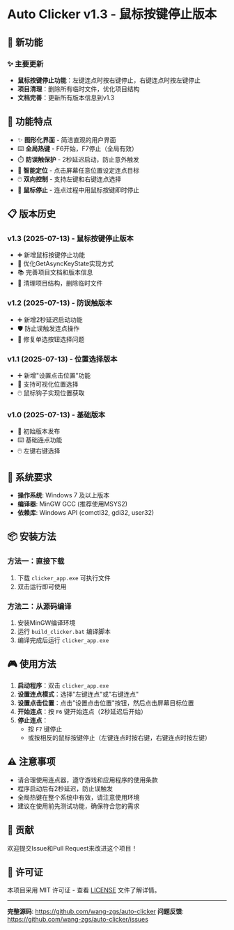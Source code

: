 # Auto Clicker v1.3 - 鼠标按键停止版本

## 🎉 新功能

### ✨ 主要更新
- **鼠标按键停止功能**：左键连点时按右键停止，右键连点时按左键停止
- **项目清理**：删除所有临时文件，优化项目结构
- **文档完善**：更新所有版本信息到v1.3

## 🚀 功能特点

- ✨ **图形化界面** - 简洁直观的用户界面
- ⌨️ **全局热键** - F6开始，F7停止（全局有效）
- ⏱️ **防误触保护** - 2秒延迟启动，防止意外触发
- 🎯 **智能定位** - 点击屏幕任意位置设定连点目标
- 🖱️ **双向控制** - 支持左键和右键连点选择
- 🛑 **鼠标停止** - 连点过程中用鼠标按键即时停止

## 📋 版本历史

### v1.3 (2025-07-13) - 鼠标按键停止版本
- ➕ 新增鼠标按键停止功能
- 🔧 优化GetAsyncKeyState实现方式
- 📚 完善项目文档和版本信息
- 🧹 清理项目结构，删除临时文件

### v1.2 (2025-07-13) - 防误触版本
- ➕ 新增2秒延迟启动功能
- 🛡️ 防止误触发连点操作
- 🔧 修复单选按钮选择问题

### v1.1 (2025-07-13) - 位置选择版本
- ➕ 新增"设置点击位置"功能
- 🎯 支持可视化位置选择
- 🖱️ 鼠标钩子实现位置获取

### v1.0 (2025-07-13) - 基础版本
- 🎉 初始版本发布
- ⌨️ 基础连点功能
- 🖱️ 左键右键选择

## 🔧 系统要求

- **操作系统**: Windows 7 及以上版本
- **编译器**: MinGW GCC (推荐使用MSYS2)
- **依赖库**: Windows API (comctl32, gdi32, user32)

## 📦 安装方法

### 方法一：直接下载
1. 下载 `clicker_app.exe` 可执行文件
2. 双击运行即可使用

### 方法二：从源码编译
1. 安装MinGW编译环境
2. 运行 `build_clicker.bat` 编译脚本
3. 编译完成后运行 `clicker_app.exe`

## 🎮 使用方法

1. **启动程序**：双击 `clicker_app.exe`
2. **设置连点模式**：选择"左键连点"或"右键连点"
3. **设置点击位置**：点击"设置点击位置"按钮，然后点击屏幕目标位置
4. **开始连点**：按 `F6` 键开始连点（2秒延迟后开始）
5. **停止连点**：
   - 按 `F7` 键停止
   - 或按相反的鼠标按键停止（左键连点时按右键，右键连点时按左键）

## ⚠️ 注意事项

- 请合理使用连点器，遵守游戏和应用程序的使用条款
- 程序启动后有2秒延迟，防止误触发
- 全局热键在整个系统中有效，请注意使用环境
- 建议在使用前先测试功能，确保符合您的需求

## 🤝 贡献

欢迎提交Issue和Pull Request来改进这个项目！

## 📄 许可证

本项目采用 MIT 许可证 - 查看 [LICENSE](LICENSE) 文件了解详情。

---

**完整源码**: https://github.com/wang-zgs/auto-clicker
**问题反馈**: https://github.com/wang-zgs/auto-clicker/issues
